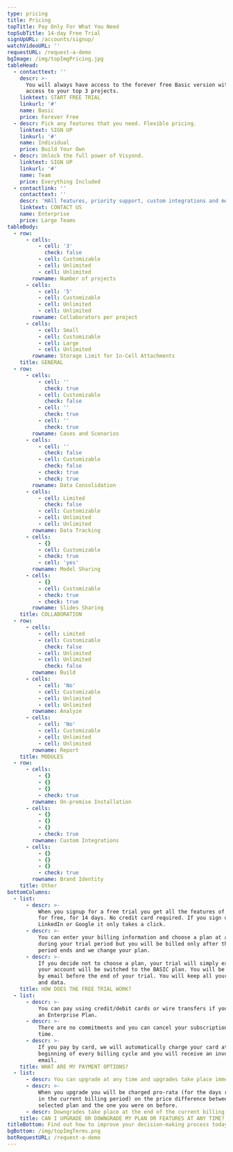 ```yaml
---
type: pricing
title: Pricing
topTitle: Pay Only For What You Need
topSubTitle: 14-day Free Trial
signUpURL: /accounts/signup/
watchVideoURL: ''
requestURL: /request-a-demo
bgImage: /img/topImgPricing.jpg
tableHead:
  - contacttext: ''
    descr: >-
      You will always have access to the forever free Basic version with edit
      access to your top 3 projects.
    linktext: START FREE TRIAL
    linkurl: '#'
    name: Basic
    price: Forever Free
  - descr: Pick any features that you need. Flexible pricing.
    linktext: SIGN UP
    linkurl: '#'
    name: Individual
    price: Build Your Own
  - descr: Unlock the full power of Visyond.
    linktext: SIGN UP
    linkurl: '#'
    name: Team
    price: Everything Included
  - contactlink: ''
    contacttext: ''
    descr: 'HAll features, priority support, custom integrations and more!'
    linktext: CONTACT US
    name: Enterprise
    price: Large Teams
tableBody:
  - row:
      - cells:
          - cell: '3'
            check: false
          - cell: Customizable
          - cell: Unlimited
          - cell: Unlimited
        rowname: Number of projects
      - cells:
          - cell: '5'
          - cell: Customizable
          - cell: Unlimited
          - cell: Unlimited
        rowname: Collaborators per project
      - cells:
          - cell: Small
          - cell: Customizable
          - cell: Large
          - cell: Unlimited
        rowname: Storage Limit for In-Cell Attachments
    title: GENERAL
  - row:
      - cells:
          - cell: ''
            check: true
          - cell: Customizable
            check: false
          - cell: ''
            check: true
          - cell: ''
            check: true
        rowname: Cases and Scenarios
      - cells:
          - cell: ''
            check: false
          - cell: Customizable
            check: false
          - check: true
          - check: true
        rowname: Data Consolidation
      - cells:
          - cell: Limited
            check: false
          - cell: Customizable
          - cell: Unlimited
          - cell: Unlimited
        rowname: Data Tracking
      - cells:
          - {}
          - cell: Customizable
          - check: true
          - cell: 'yes'
        rowname: Model Sharing
      - cells:
          - {}
          - cell: Customizable
          - check: true
          - check: true
        rowname: Slides Sharing
    title: COLLABORATION
  - row:
      - cells:
          - cell: Limited
          - cell: Customizable
            check: false
          - cell: Unlimited
          - cell: Unlimited
            check: false
        rowname: Build
      - cells:
          - cell: 'No'
          - cell: Customizable
          - cell: Unlimited
          - cell: Unlimited
        rowname: Analyze
      - cells:
          - cell: 'No'
          - cell: Customizable
          - cell: Unlimited
          - cell: Unlimited
        rowname: Report
    title: MODULES
  - row:
      - cells:
          - {}
          - {}
          - {}
          - check: true
        rowname: On-premise Installation
      - cells:
          - {}
          - {}
          - {}
          - check: true
        rowname: Custom Integrations
      - cells:
          - {}
          - {}
          - {}
          - check: true
        rowname: Brand Identity
    title: Other
bottomColumns:
  - list:
      - descr: >-
          When you signup for a free trial you get all the features of Visyond,
          for free, for 14 days. No credit card required. If you sign up with
          LinkedIn or Google it only takes a click.
      - descr: >-
          You can enter your billing information and choose a plan at any time
          during your trial period but you will be billed only after the trial
          period ends and we change your plan.
      - descr: >-
          If you decide not to choose a plan, your trial will simply expire and
          your account will be switched to the BASIC plan. You will be notified
          by email before the end of your trial. You will keep all your projects
          and data.
    title: HOW DOES THE FREE TRIAL WORK?
  - list:
      - descr: >-
          You can pay using credit/debit cards or wire transfers if you purchase
          an Enterprise Plan.
      - descr: >-
          There are no commitments and you can cancel your subscription at any
          time.
      - descr: >-
          If you pay by card, we will automatically charge your card at the
          beginning of every billing cycle and you will receive an invoice by
          email.
    title: WHAT ARE MY PAYMENT OPTIONS?
  - list:
      - descr: You can upgrade at any time and upgrades take place immediately.
      - descr: >-
          When you upgrade you will be charged pro-rata (for the days remaining
          in the current billing period) on the price difference between the new
          selected plan and the one you were on before.
      - descr: Downgrades take place at the end of the current billing cycle.
    title: CAN I UPGRADE OR DOWNGRADE MY PLAN OR FEATURES AT ANY TIME?
titleBottom: Find out how to improve your decision-making process today
bgBottom: /img/topImgTerms.png
botRequestURL: /request-a-demo
---
```


